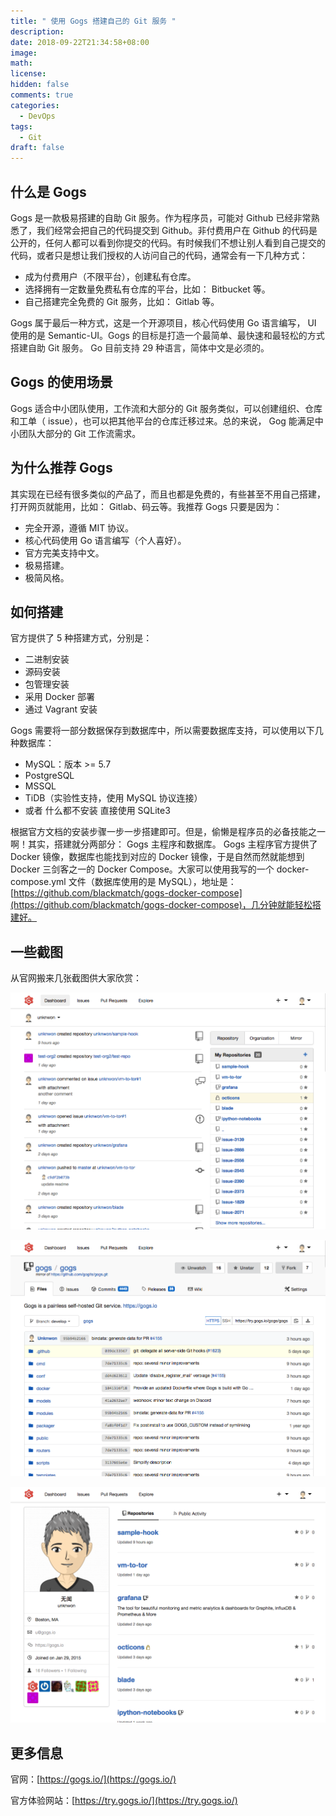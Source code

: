 ```yaml
---
title: " 使用 Gogs 搭建自己的 Git 服务 "
description: 
date: 2018-09-22T21:34:58+08:00
image: 
math: 
license: 
hidden: false
comments: true
categories:
  - DevOps
tags:
  - Git
draft: false
---
```


## 什么是 Gogs

Gogs 是一款极易搭建的自助 Git 服务。作为程序员，可能对 Github 已经非常熟悉了，我们经常会把自己的代码提交到 Github。非付费用户在 Github 的代码是公开的，任何人都可以看到你提交的代码。有时候我们不想让别人看到自己提交的代码，或者只是想让我们授权的人访问自己的代码，通常会有一下几种方式：

* 成为付费用户（不限平台），创建私有仓库。
* 选择拥有一定数量免费私有仓库的平台，比如： Bitbucket 等。
* 自己搭建完全免费的 Git 服务，比如： Gitlab 等。

Gogs 属于最后一种方式，这是一个开源项目，核心代码使用 Go 语言编写， UI 使用的是 Semantic-UI。<span data-type="color" style="color:rgba(0, 0, 0, 0.87)"><span data-type="background" style="background-color:rgb(255, 255, 255)">Gogs 的目标是打造一个最简单、最快速和最轻松的方式搭建自助 Git 服务。 Go 目前支持 29 种语言，简体中文是必须的。</span></span>

## Gogs 的使用场景

Gogs 适合中小团队使用，工作流和大部分的 Git 服务类似，可以创建组织、仓库和工单（ issue），也可以把其他平台的仓库迁移过来。总的来说， Gog 能满足中小团队大部分的 Git 工作流需求。

## 为什么推荐 Gogs

其实现在已经有很多类似的产品了，而且也都是免费的，有些甚至不用自己搭建，打开网页就能用，比如： Gitlab、码云等。我推荐 Gogs 只要是因为：

* 完全开源，遵循 MIT 协议。
* 核心代码使用 Go 语言编写（个人喜好）。
* 官方完美支持中文。
* 极易搭建。
* 极简风格。

## 如何搭建

官方提供了 5 种搭建方式，分别是：

* 二进制安装
* 源码安装
* 包管理安装
* 采用 Docker 部署
* 通过 Vagrant 安装

Gogs 需要将一部分数据保存到数据库中，所以需要数据库支持，可以使用以下几种数据库：

* MySQL：版本 >= 5.7
* PostgreSQL
* MSSQL
* TiDB（实验性支持，使用 MySQL 协议连接）
* 或者 什么都不安装 直接使用 SQLite3

根据官方文档的安装步骤一步一步搭建即可。但是，偷懒是程序员的必备技能之一啊！其实，搭建就分两部分： Gogs 主程序和数据库。 Gogs 主程序官方提供了 Docker 镜像，数据库也能找到对应的 Docker 镜像，于是自然而然就能想到 Docker 三剑客之一的 Docker Compose。大家可以使用我写的一个 docker-compose.yml 文件（数据库使用的是 MySQL），地址是：[https://github.com/blackmatch/gogs-docker-compose](https://github.com/blackmatch/gogs-docker-compose)，几分钟就能轻松搭建好。

## 一些截图

从官网搬来几张截图供大家欣赏：

![11](11.png)

![22](22.png)

![33](33.png)

## 更多信息

官网：[https://gogs.io/](https://gogs.io/)

官方体验网站：[https://try.gogs.io/](https://try.gogs.io/)
